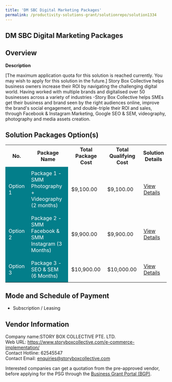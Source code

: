 ```yaml
---
title: 'DM SBC Digital Marketing Packages'
permalink: /productivity-solutions-grant/solutionrepo/solution1334
---
```


## DM SBC Digital Marketing Packages

## Overview

**Description**

[The maximum application quota for this solution is reached currently. You may wish to apply for this solution in the future.] Story Box Collective helps business owners increase their ROI by navigating the challenging digital world. Having worked with multiple brands and digitalised over 50 businesses across a variety of industries -Story Box Collective helps SMEs get their business and brand seen by the right audiences online, improve the brand's social engagement, and double-triple their ROI and sales, through Facebook & Instagram Marketing, Google SEO & SEM, videography, photography and media assets creation.

## Solution Packages Option(s)

<table>
<tr>
<th><b>No.</b></th>
<th><b>Package Name</b></th>
<th><b>Total Package Cost</b></th>
<th><b>Total Qualifying Cost</b></th>
<th><b>Solution Details</b></th>
</tr>
<tr>
<td style='padding: 10px; background-color: #037E8A; color: #FFFFFF;'>Option 1</td>
<td style='padding: 10px; background-color: #037E8A; color: #FFFFFF;'>Package 1 - SMM Photography + Videography  (2 months)</td>
<td style='padding: 10px;'>$9,100.00</td>
<td style='padding: 10px;'>$9,100.00</td>
<td style='padding: 10px;'><a href='/images/psg/StoryBox_Desensitised_Annex_3_Part_1.pdf' target='_blank'>View Details</a></td>
</tr>
<tr>
<td style='padding: 10px; background-color: #037E8A; color: #FFFFFF;'>Option 2</td>
<td style='padding: 10px; background-color: #037E8A; color: #FFFFFF;'>Package 2 - SMM Facebook & SMM Instagram (3 Months)</td>
<td style='padding: 10px;'>$9,900.00</td>
<td style='padding: 10px;'>$9,900.00</td>
<td style='padding: 10px;'><a href='/images/psg/StoryBox_Desensitised_Annex_3_Part_2.pdf' target='_blank'>View Details</a></td>
</tr>
<tr>
<td style='padding: 10px; background-color: #037E8A; color: #FFFFFF;'>Option 3</td>
<td style='padding: 10px; background-color: #037E8A; color: #FFFFFF;'>Package 3 - SEO & SEM (6 Months)</td>
<td style='padding: 10px;'>$10,900.00</td>
<td style='padding: 10px;'>$10,000.00</td>
<td style='padding: 10px;'><a href='/images/psg/StoryBox_Desensitised_Annex_3_Part_3.pdf' target='_blank'>View Details</a></td>
</tr>
</table>

## Mode and Schedule of Payment

 - Subscription / Leasing

## Vendor Information

 Company name:STORY BOX COLLECTIVE PTE. LTD.<br>Web URL: https://www.storyboxcollective.com/e-commerce-implementation/ <br>Contact Hotline: 62545547 <br>Contact Email: enquiries@storyboxcollective.com 

Interested companies can get a quotation from the pre-approved vendor, before applying for the PSG through the <a href='https://www.businessgrants.gov.sg/' target='_blank' rel='noopener'>Business Grant Portal (BGP)</a>.

<script src="/jquery/resize-tables.js"></script>

